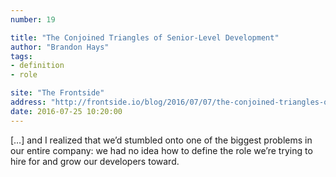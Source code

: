 ```yaml
---
number: 19

title: "The Conjoined Triangles of Senior-Level Development"
author: "Brandon Hays"
tags:
- definition
- role

site: "The Frontside"
address: "http://frontside.io/blog/2016/07/07/the-conjoined-triangles-of-senior-level-development.html"
date: 2016-07-25 10:20:00
---
```


[…] and I realized that we’d stumbled onto one of the biggest problems in our entire company: we had no idea how to define the role we’re trying to hire for and grow our developers toward.
